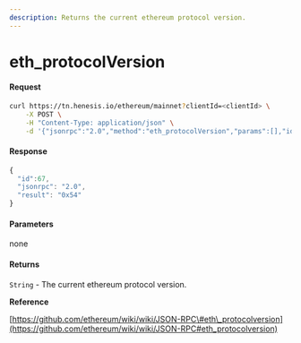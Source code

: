 ```yaml
---
description: Returns the current ethereum protocol version.
---
```


# eth\_protocolVersion

#### Request

```bash
curl https://tn.henesis.io/ethereum/mainnet?clientId=<clientId> \
    -X POST \
    -H "Content-Type: application/json" \
    -d '{"jsonrpc":"2.0","method":"eth_protocolVersion","params":[],"id":67}'
```

#### Response

```javascript
{
  "id":67,
  "jsonrpc": "2.0",
  "result": "0x54"
}
```

#### Parameters

none

#### Returns

`String` - The current ethereum protocol version.

**Reference**

[https://github.com/ethereum/wiki/wiki/JSON-RPC\#eth\_protocolversion](https://github.com/ethereum/wiki/wiki/JSON-RPC#eth_protocolversion)



